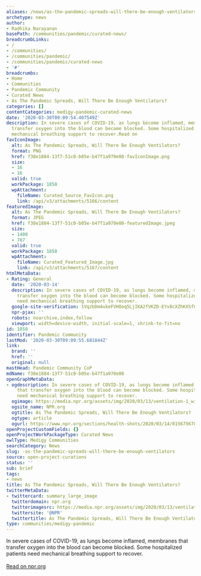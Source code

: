 ```yaml
---
aliases: /news/as-the-pandemic-spreads-will-there-be-enough-ventilators
archetype: news
author:
- Radhika Narayanan
basePath: /communities/pandemic/curated-news/
breadcrumbLinks:
- /
- /communities/
- /communities/pandemic/
- /communities/pandemic/curated-news
- '#'
breadcrumbs:
- Home
- Communities
- Pandemic Community
- Curated News
- As The Pandemic Spreads, Will There Be Enough Ventilators?
categories: []
contentCategories: medigy-pandemic-curated-news
date: '2020-03-30T09:09:54.407549Z'
description: In severe cases of COVID-19, as lungs become inflamed, membranes that
  transfer oxygen into the blood can become blocked. Some hospitalized patients need
  mechanical breathing support to recover.Read on
favIconImage:
  alt: As The Pandemic Spreads, Will There Be Enough Ventilators?
  format: PNG
  href: f38e1884-13f7-51c0-b05e-b47f1a970e08-favIconImage.png
  size:
  - 16
  - 16
  valid: true
  workPackage: 1858
  wpAttachment:
    fileName: Curated_Source_FavIcon.png
    link: /api/v3/attachments/5166/content
featuredImage:
  alt: As The Pandemic Spreads, Will There Be Enough Ventilators?
  format: JPEG
  href: f38e1884-13f7-51c0-b05e-b47f1a970e08-featuredImage.jpeg
  size:
  - 1400
  - 787
  valid: true
  workPackage: 1858
  wpAttachment:
    fileName: Curated_Featured_Image.jpg
    link: /api/v3/attachments/5167/content
htmlMetaData:
- Rating: General
  date: '2020-03-14'
  description: In severe cases of COVID-19, as lungs become inflamed, membranes that
    transfer oxygen into the blood can become blocked. Some hospitalized patients
    need mechanical breathing support to recover.
  google-site-verification: 1VqzbDm4ukeFVHOoq5LjIKA2fVKZD-EYv8cXZhKXSfU
  npr-pjax: ''
  robots: noarchive,index,follow
  viewport: width=device-width, initial-scale=1, shrink-to-fit=no
id: 1858
identifier: Pandemic Community
lastMod: '2020-03-30T09:09:55.681844Z'
link:
  brand: ''
  href: ''
  original: null
mastHead: Pandemic Community CoP
mdName: f38e1884-13f7-51c0-b05e-b47f1a970e08
openGraphMetaData:
- ogdescription: In severe cases of COVID-19, as lungs become inflamed, membranes
    that transfer oxygen into the blood can become blocked. Some hospitalized patients
    need mechanical breathing support to recover.
  ogimage: https://media.npr.org/assets/img/2020/03/13/ventilation-1_wide-cd163fcc8b176452850525dceb6e4466fceac70f.jpg?s=1400
  ogsite_name: NPR.org
  ogtitle: As The Pandemic Spreads, Will There Be Enough Ventilators?
  ogtype: article
  ogurl: https://www.npr.org/sections/health-shots/2020/03/14/815675678/as-the-pandemic-spreads-will-there-be-enough-ventilators
openProjectCustomFields: {}
openProjectWorkPackageType: Curated News
owlType: Medigy Communities
searchCategory: News
slug: -as-the-pandemic-spreads-will-there-be-enough-ventilators
source: open-project-curations
status: ''
sub: brief
tags:
- news
title: As The Pandemic Spreads, Will There Be Enough Ventilators?
twitterMetaData:
- twittercard: summary_large_image
  twitterdomain: npr.org
  twitterimagesrc: https://media.npr.org/assets/img/2020/03/13/ventilation-1_wide-cd163fcc8b176452850525dceb6e4466fceac70f.jpg?s=1400
  twittersite: '@NPR'
  twittertitle: As The Pandemic Spreads, Will There Be Enough Ventilators?
type: communities/medigy-pandemic
---
```


In severe cases of COVID-19, as lungs become inflamed, membranes that transfer oxygen into the blood can become blocked. Some hospitalized patients need mechanical breathing support to recover.<br><br><a target="_blank" href=https://www.npr.org/sections/health-shots/2020/03/14/815675678/as-the-pandemic-spreads-will-there-be-enough-ventilators>Read on npr.org</a>